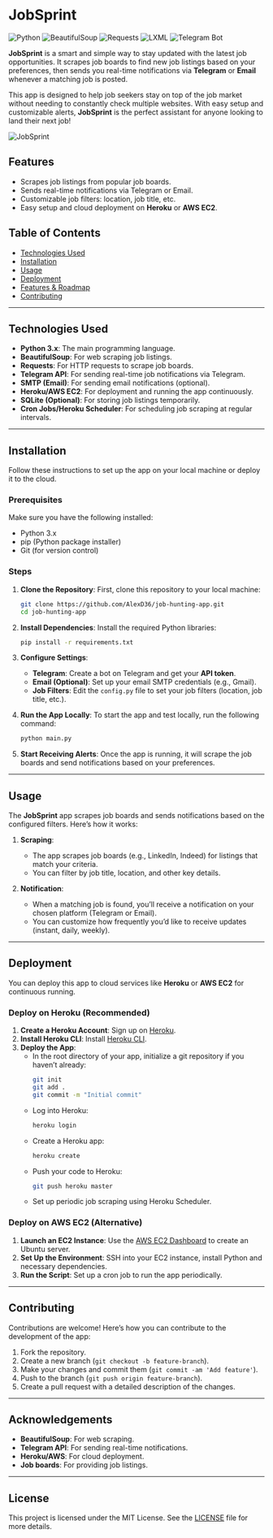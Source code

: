 
# JobSprint

![Python](https://img.shields.io/badge/Python-3.10-3776AB?style=flat&logo=python&logoColor=white)
![BeautifulSoup](https://img.shields.io/badge/BeautifulSoup-4.12.3-2A9D8F?style=flat)
![Requests](https://img.shields.io/badge/Requests-2.31.0-264653?style=flat)
![LXML](https://img.shields.io/badge/LXML-5.1.0-8AB17D?style=flat)
![Telegram Bot](https://img.shields.io/badge/Telegram%20Bot-13.7-0088CC?style=flat&logo=telegram&logoColor=white)

**JobSprint** is a smart and simple way to stay updated with the latest job opportunities. It scrapes job boards to find new job listings based on your preferences, then sends you real-time notifications via **Telegram** or **Email** whenever a matching job is posted.

This app is designed to help job seekers stay on top of the job market without needing to constantly check multiple websites. With easy setup and customizable alerts, **JobSprint** is the perfect assistant for anyone looking to land their next job!

![JobSprint](https://github.com/user-attachments/assets/d5b6d236-540b-49e1-8276-1d5216bd2a18)

## Features
- Scrapes job listings from popular job boards.
- Sends real-time notifications via Telegram or Email.
- Customizable job filters: location, job title, etc.
- Easy setup and cloud deployment on **Heroku** or **AWS EC2**.

## Table of Contents
- [Technologies Used](#technologies-used)
- [Installation](#installation)
- [Usage](#usage)
- [Deployment](#deployment)
- [Features & Roadmap](#features--roadmap)
- [Contributing](#contributing)
  
---

## Technologies Used

- **Python 3.x**: The main programming language.
- **BeautifulSoup**: For web scraping job listings.
- **Requests**: For HTTP requests to scrape job boards.
- **Telegram API**: For sending real-time job notifications via Telegram.
- **SMTP (Email)**: For sending email notifications (optional).
- **Heroku/AWS EC2**: For deployment and running the app continuously.
- **SQLite (Optional)**: For storing job listings temporarily.
- **Cron Jobs/Heroku Scheduler**: For scheduling job scraping at regular intervals.

---

## Installation

Follow these instructions to set up the app on your local machine or deploy it to the cloud.

### Prerequisites

Make sure you have the following installed:
- Python 3.x
- pip (Python package installer)
- Git (for version control)

### Steps

1. **Clone the Repository**:
   First, clone this repository to your local machine:
   ```bash
   git clone https://github.com/AlexD36/job-hunting-app.git
   cd job-hunting-app
   ```

2. **Install Dependencies**:
   Install the required Python libraries:
   ```bash
   pip install -r requirements.txt
   ```

3. **Configure Settings**:
   - **Telegram**: Create a bot on Telegram and get your **API token**.
   - **Email (Optional)**: Set up your email SMTP credentials (e.g., Gmail).
   - **Job Filters**: Edit the `config.py` file to set your job filters (location, job title, etc.).

4. **Run the App Locally**:
   To start the app and test locally, run the following command:
   ```bash
   python main.py
   ```

5. **Start Receiving Alerts**:
   Once the app is running, it will scrape the job boards and send notifications based on your preferences.

---

## Usage

The **JobSprint** app scrapes job boards and sends notifications based on the configured filters. Here’s how it works:

1. **Scraping**:
   - The app scrapes job boards (e.g., LinkedIn, Indeed) for listings that match your criteria.
   - You can filter by job title, location, and other key details.

2. **Notification**:
   - When a matching job is found, you’ll receive a notification on your chosen platform (Telegram or Email).
   - You can customize how frequently you’d like to receive updates (instant, daily, weekly).

---

## Deployment

You can deploy this app to cloud services like **Heroku** or **AWS EC2** for continuous running.

### Deploy on Heroku (Recommended)

1. **Create a Heroku Account**: Sign up on [Heroku](https://www.heroku.com).
2. **Install Heroku CLI**: Install [Heroku CLI](https://devcenter.heroku.com/articles/heroku-cli).
3. **Deploy the App**:
   - In the root directory of your app, initialize a git repository if you haven’t already:
     ```bash
     git init
     git add .
     git commit -m "Initial commit"
     ```
   - Log into Heroku:
     ```bash
     heroku login
     ```
   - Create a Heroku app:
     ```bash
     heroku create
     ```
   - Push your code to Heroku:
     ```bash
     git push heroku master
     ```
   - Set up periodic job scraping using Heroku Scheduler.

### Deploy on AWS EC2 (Alternative)

1. **Launch an EC2 Instance**: Use the [AWS EC2 Dashboard](https://aws.amazon.com/ec2/) to create an Ubuntu server.
2. **Set Up the Environment**: SSH into your EC2 instance, install Python and necessary dependencies.
3. **Run the Script**: Set up a cron job to run the app periodically.

---

## Contributing

Contributions are welcome! Here’s how you can contribute to the development of the app:
1. Fork the repository.
2. Create a new branch (`git checkout -b feature-branch`).
3. Make your changes and commit them (`git commit -am 'Add feature'`).
4. Push to the branch (`git push origin feature-branch`).
5. Create a pull request with a detailed description of the changes.

---

## Acknowledgements

- **BeautifulSoup**: For web scraping.
- **Telegram API**: For sending real-time notifications.
- **Heroku/AWS**: For cloud deployment.
- **Job boards**: For providing job listings.

---

## License

This project is licensed under the MIT License. See the [LICENSE](LICENSE) file for more details.
